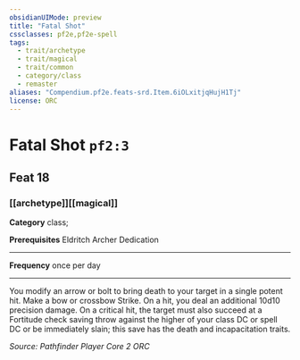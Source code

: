 ```yaml
---
obsidianUIMode: preview
title: "Fatal Shot"
cssclasses: pf2e,pf2e-spell
tags:
  - trait/archetype
  - trait/magical
  - trait/common
  - category/class
  - remaster
aliases: "Compendium.pf2e.feats-srd.Item.6iOLxitjqHujH1Tj"
license: ORC
---
```

# Fatal Shot `pf2:3`
## Feat 18
### [[archetype]][[magical]]

**Category** class; 



**Prerequisites** Eldritch Archer Dedication
* * *
**Frequency** once per day

* * *

You modify an arrow or bolt to bring death to your target in a single potent hit. Make a bow or crossbow Strike. On a hit, you deal an additional 10d10 precision damage. On a critical hit, the target must also succeed at a Fortitude check saving throw against the higher of your class DC or spell DC or be immediately slain; this save has the death and incapacitation traits.

*Source: Pathfinder Player Core 2*
*ORC*